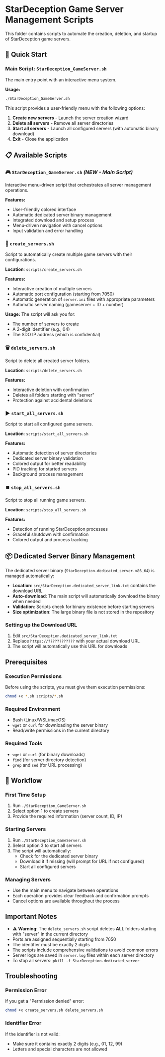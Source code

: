 # StarDeception Game Server Management Scripts

This folder contains scripts to automate the creation, deletion, and startup of StarDeception game servers.

## 🚀 Quick Start

### Main Script: `StarDeception_GameServer.sh`
The main entry point with an interactive menu system.

**Usage:**
```bash
./StarDeception_GameServer.sh
```

This script provides a user-friendly menu with the following options:
1. **Create new servers** - Launch the server creation wizard
2. **Delete all servers** - Remove all server directories
3. **Start all servers** - Launch all configured servers (with automatic binary download)
4. **Exit** - Close the application

## 📋 Available Scripts

### 🎮 `StarDeception_GameServer.sh` *(NEW - Main Script)*
Interactive menu-driven script that orchestrates all server management operations.

**Features:**
- User-friendly colored interface
- Automatic dedicated server binary management
- Integrated download and setup process
- Menu-driven navigation with cancel options
- Input validation and error handling

### 📁 `create_servers.sh`
Script to automatically create multiple game servers with their configurations.

**Location**: `scripts/create_servers.sh`

**Features:**
- Interactive creation of multiple servers
- Automatic port configuration (starting from 7050)
- Automatic generation of `server.ini` files with appropriate parameters
- Automatic server naming (gameserver + ID + number)

**Usage:**
The script will ask you for:
- The number of servers to create
- A 2-digit identifier (e.g., 04)
- The SDO IP address (which is confidential)

### 🗑️ `delete_servers.sh`
Script to delete all created server folders.

**Location**: `scripts/delete_servers.sh`

**Features:**
- Interactive deletion with confirmation
- Deletes all folders starting with "server"
- Protection against accidental deletions

### ▶️ `start_all_servers.sh`
Script to start all configured game servers.

**Location**: `scripts/start_all_servers.sh`

**Features:**
- Automatic detection of server directories
- Dedicated server binary validation
- Colored output for better readability
- PID tracking for started servers
- Background process management

### ⏹️ `stop_all_servers.sh`
Script to stop all running game servers.

**Location**: `scripts/stop_all_servers.sh`

**Features:**
- Detection of running StarDeception processes
- Graceful shutdown with confirmation
- Colored output and process tracking

## 📦 Dedicated Server Binary Management

The dedicated server binary (`StarDeception.dedicated_server.x86_64`) is managed automatically:

- **Location**: `src/StarDeception.dedicated_server_link.txt` contains the download URL
- **Auto-download**: The main script will automatically download the binary when needed
- **Validation**: Scripts check for binary existence before starting servers
- **Size optimization**: The large binary file is not stored in the repository

### Setting up the Download URL

1. Edit `src/StarDeception.dedicated_server_link.txt`
2. Replace `https://????????????` with your actual download URL
3. The script will automatically use this URL for downloads

## Prerequisites

### Execution Permissions
Before using the scripts, you must give them execution permissions:

```bash
chmod +x *.sh scripts/*.sh
```

### Required Environment
- Bash (Linux/WSL/macOS)
- `wget` or `curl` for downloading the server binary
- Read/write permissions in the current directory

### Required Tools
- `wget` or `curl` (for binary downloads)
- `find` (for server directory detection)
- `grep` and `sed` (for URL processing)

## 🎯 Workflow

### First Time Setup
1. Run `./StarDeception_GameServer.sh`
2. Select option 1 to create servers
3. Provide the required information (server count, ID, IP)

### Starting Servers
1. Run `./StarDeception_GameServer.sh`
2. Select option 3 to start all servers
3. The script will automatically:
   - Check for the dedicated server binary
   - Download it if missing (will prompt for URL if not configured)
   - Start all configured servers

### Managing Servers
- Use the main menu to navigate between operations
- Each operation provides clear feedback and confirmation prompts
- Cancel options are available throughout the process

## Important Notes

- ⚠️ **Warning**: The `delete_servers.sh` script deletes **ALL** folders starting with "server" in the current directory
- Ports are assigned sequentially starting from 7050
- The identifier must be exactly 2 digits
- The scripts include comprehensive validations to avoid common errors
- Server logs are saved in `server.log` files within each server directory
- To stop all servers: `pkill -f StarDeception.dedicated_server`

## Troubleshooting

### Permission Error
If you get a "Permission denied" error:
```bash
chmod +x create_servers.sh delete_servers.sh
```

### Identifier Error
If the identifier is not valid:
- Make sure it contains exactly 2 digits (e.g., 01, 12, 99)
- Letters and special characters are not allowed
